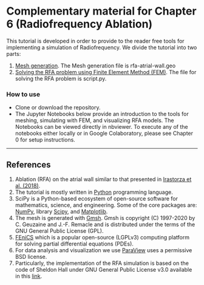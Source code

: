 # Complementary material for Chapter 6 (Radiofrequency Ablation)

This tutorial is developed in order to provide to the reader free tools for implementing a simulation of Radiofrequency. We divide the tutorial into two parts:

1. [Mesh generation](https://github.com/rirastorza/RFA-tutorial/blob/master/mesh%20generation/meshgenration.ipynb). The Mesh generation file is rfa-atrial-wall.geo
2. [Solving the RFA problem using Finite Element Method (FEM)](https://github.com/rirastorza/RFA-tutorial/blob/master/solving%20by%20fem/solvingbyfem.ipynb). The file for solving the RFA problem is script.py.

### How to use
- Clone or download the repository.
- The Jupyter Notebooks below provide an introduction to the tools for meshing, simulating with FEM, and visualizing RFA models. The Notebooks can be viewed directly in nbviewer. To execute any of the notebooks either locally or in Google Colaboratory, please see Chapter 0 for setup instructions.

---

## References
 
1. Ablation (RFA) on the atrial wall similar to that presented in [Irastorza et al. (2018)](https://onlinelibrary.wiley.com/doi/abs/10.1111/jce.13363). 
2. The tutorial is mostly written in [Python](https://www.python.org/) programming language.
3. SciPy is a Python-based ecosystem of open-source software for mathematics, science, and engineering. Some of the core packages are: [NumPy](https://numpy.org/), library [Scipy](https://www.scipy.org/), and [Matplotlib](https://matplotlib.org/).
4. The mesh is generated with [Gmsh](https://gmsh.info/). Gmsh is copyright (C) 1997-2020 by C. Geuzaine and J.-F. Remacle and is distributed under the terms of the GNU General Public License (GPL).
5. [FEniCS](https://fenicsproject.org/download/) which is a popular open-source (LGPLv3) computing platform for solving partial differential equations (PDEs).
6. For data analysis and visualization we use [ParaView](https://www.paraview.org/) uses a permissive BSD license.
7. Particularly, the implementation of the RFA simulation is based on the code of Sheldon Hall under GNU General Public License v3.0 available in this [link](https://github.com/sheldonkhall/MITA-model).

